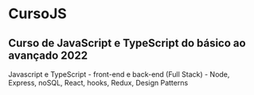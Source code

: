 # CursoJS

## Curso de JavaScript e TypeScript do básico ao avançado 2022

Javascript e TypeScript - front-end e back-end (Full Stack) - Node, Express, noSQL, React, hooks, Redux, Design Patterns
